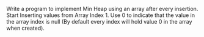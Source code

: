 Write a program to implement Min Heap using an array after every insertion. Start Inserting values from Array Index 1. Use 0 to indicate that the value in the array index is null (By default every index will hold value 0 in the array when created).